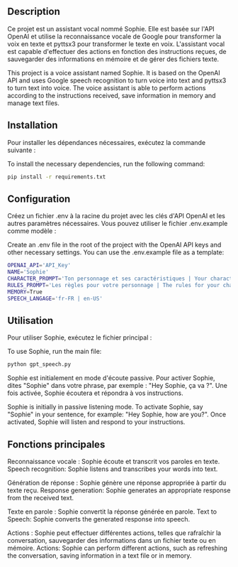 ## Description

Ce projet est un assistant vocal nommé Sophie. Elle est basée sur l'API OpenAI et utilise la reconnaissance vocale de Google pour transformer la voix en texte et pyttsx3 pour transformer le texte en voix. L'assistant vocal est capable d'effectuer des actions en fonction des instructions reçues, de sauvegarder des informations en mémoire et de gérer des fichiers texte.

This project is a voice assistant named Sophie. It is based on the OpenAI API and uses Google speech recognition to turn voice into text and pyttsx3 to turn text into voice. The voice assistant is able to perform actions according to the instructions received, save information in memory and manage text files.

## Installation

Pour installer les dépendances nécessaires, exécutez la commande suivante :

To install the necessary dependencies, run the following command:

```bash
pip install -r requirements.txt
```

## Configuration

Créez un fichier .env à la racine du projet avec les clés d'API OpenAI et les autres paramètres nécessaires. Vous pouvez utiliser le fichier .env.example comme modèle :

Create an .env file in the root of the project with the OpenAI API keys and other necessary settings. You can use the .env.example file as a template:

```bash
OPENAI_API='API_Key'
NAME='Sophie'
CHARACTER_PROMPT='Ton personnage et ses caractéristiques | Your character and its characteristics'
RULES_PROMPT='Les règles pour votre personnage | The rules for your character'
MEMORY=True
SPEECH_LANGAGE='fr-FR | en-US'
```

## Utilisation

Pour utiliser Sophie, exécutez le fichier principal :

To use Sophie, run the main file:

```bash
python gpt_speech.py
```

Sophie est initialement en mode d'écoute passive. Pour activer Sophie, dites "Sophie" dans votre phrase, par exemple : "Hey Sophie, ça va ?". Une fois activée, Sophie écoutera et répondra à vos instructions.

Sophie is initially in passive listening mode. To activate Sophie, say "Sophie" in your sentence, for example: "Hey Sophie, how are you?". Once activated, Sophie will listen and respond to your instructions.

## Fonctions principales

Reconnaissance vocale : Sophie écoute et transcrit vos paroles en texte.
Speech recognition: Sophie listens and transcribes your words into text.

Génération de réponse : Sophie génère une réponse appropriée à partir du texte reçu.
Response generation: Sophie generates an appropriate response from the received text.

Texte en parole : Sophie convertit la réponse générée en parole.
Text to Speech: Sophie converts the generated response into speech.

Actions : Sophie peut effectuer différentes actions, telles que rafraîchir la conversation, sauvegarder des informations dans un fichier texte ou en mémoire.
Actions: Sophie can perform different actions, such as refreshing the conversation, saving information in a text file or in memory.